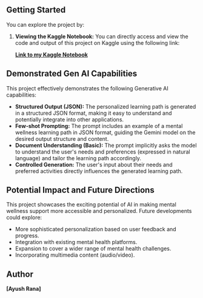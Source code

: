 ## Getting Started

You can explore the project by:

1.  **Viewing the Kaggle Notebook:** You can directly access and view the code and output of this project on Kaggle using the following link:

    [**Link to my Kaggle Notebook**](https://www.kaggle.com/code/ayush1286/ai-personalized-mental-wellness-path-generator)

## Demonstrated Gen AI Capabilities

This project effectively demonstrates the following Generative AI capabilities:

* **Structured Output (JSON):** The personalized learning path is generated in a structured JSON format, making it easy to understand and potentially integrate into other applications.
* **Few-shot Prompting:** The prompt includes an example of a mental wellness learning path in JSON format, guiding the Gemini model on the desired output structure and content.
* **Document Understanding (Basic):** The prompt implicitly asks the model to understand the user's needs and preferences (expressed in natural language) and tailor the learning path accordingly.
* **Controlled Generation:** The user's input about their needs and preferred activities directly influences the generated learning path.

## Potential Impact and Future Directions

This project showcases the exciting potential of AI in making mental wellness support more accessible and personalized. Future developments could explore:

* More sophisticated personalization based on user feedback and progress.
* Integration with existing mental health platforms.
* Expansion to cover a wider range of mental health challenges.
* Incorporating multimedia content (audio/video).

## Author

**[Ayush Rana]** 
